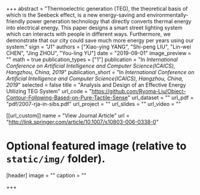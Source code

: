 +++
abstract = "Thermoelectric generation (TEG), the theoretical basis of which is the Seebeck effect, is a new energy-saving and environmentally-friendly power generation technology that directly converts thermal energy into electrical energy.  This paper designs a smart street lighting system which can interacts with people in different ways. Furthermore, we demonstrate that our city could save much more energy per years using our system."
sign = "J1"
authors = ["Xiao-ying YANG", "Shi-peng LIU", "Lin-wei CHEN", "Jing ZHOU", "You-ling YU"]
date = "2019-09-01"
image_preview = ""
math = true
publication_types = ["1"]
publication = "In *International Conference on Artificial Intelligence and Computer Science(ICAICS), Hangzhou, China, 2019*"
publication_short = "In *International Conference on Artificial Intelligence and Computer Science(ICAICS), Hangzhou, China, 2019*"
selected = false
title = "Analysis and Design of an Effective Energy Utilizing TEG System"
url_code = "https://github.com/Ryoma-Liu/Object-Contour-Following-Based-on-Pure-Tactile-Sense"
url_dataset = ""
url_pdf = "pdf/2007-rja-in-sibs.pdf"
url_project = ""
url_slides = ""
url_video = ""

[[url_custom]]
name = "View Journal Article"
url = "http://link.springer.com/article/10.1007/s10803-006-0338-0"

# Optional featured image (relative to `static/img/` folder).
[header]
image = ""
caption = ""

+++
